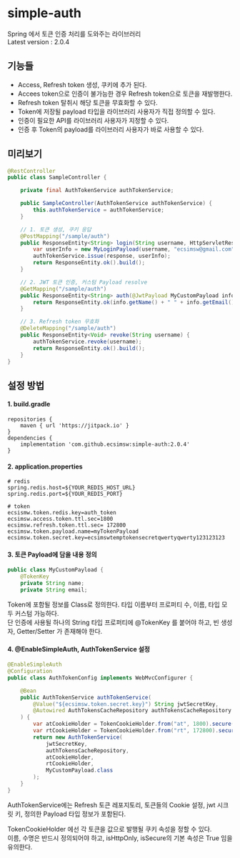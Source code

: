 # simple-auth
Spring 에서 토큰 인증 처리를 도와주는 라이브러리    
Latest version : 2.0.4

## 기능들
- Access, Refresh token 생성, 쿠키에 추가 된다.
- Accees token으로 인증이 불가능한 경우 Refresh token으로 토큰을 재발행한다.
- Refresh token 탈취시 해당 토큰을 무효화할 수 있다.
- Token에 저장될 payload 타입을 라이브러리 사용자가 직접 정의할 수 있다.
- 인증이 필요한 API를 라이브러리 사용자가 지정할 수 있다.
- 인증 후 Token의 payload를 라이브러리 사용자가 바로 사용할 수 있다.

## 미리보기

``` java
@RestController
public class SampleController {

    private final AuthTokenService authTokenService;

    public SampleController(AuthTokenService authTokenService) {
        this.authTokenService = authTokenService;
    }

    // 1. 토큰 생성, 쿠키 응답
    @PostMapping("/sample/auth")
    public ResponseEntity<String> login(String username, HttpServletResponse response) {
        var userInfo = new MyLoginPayload(username, "ecsimsw@gmail.com");
        authTokenService.issue(response, userInfo);     
        return ResponseEntity.ok().build();
    }

    // 2. JWT 토큰 인증, 커스텀 Payload resolve
    @GetMapping("/sample/auth")
    public ResponseEntity<String> auth(@JwtPayload MyCustomPayload info) {
        return ResponseEntity.ok(info.getName() + " " + info.getEmail());
    }

    // 3. Refresh token 무효화
    @DeleteMapping("/sample/auth")
    public ResponseEntity<Void> revoke(String username) {
        authTokenService.revoke(username);
        return ResponseEntity.ok().build();
    }
}
```

## 설정 방법

#### 1. build.gradle
```
repositories {
    maven { url 'https://jitpack.io' }
}
dependencies {
    implementation 'com.github.ecsimsw:simple-auth:2.0.4'
}
```
#### 2. application.properties
```
# redis
spring.redis.host=${YOUR_REDIS_HOST_URL}
spring.redis.port=${YOUR_REDIS_PORT}

# token
ecsismw.token.redis.key=auth_token
ecsimsw.access.token.ttl.sec=1800
ecsimsw.refresh.token.ttl.sec= 172800
ecsimsw.token.payload.name=myTokenPayload
ecsimsw.token.secret.key=ecsimswtemptokensecretqwertyqwerty123123123
```

#### 3. 토큰 Payload에 담을 내용 정의
``` java
public class MyCustomPayload {
    @TokenKey
    private String name;
    private String email;
```
Token에 포함될 정보를 Class로 정의한다. 타입 이름부터 프로퍼티 수, 이름, 타입 모두 커스텀 가능하다.    
단 인증에 사용될 하나의 String 타입 프로퍼티에 @TokenKey 를 붙어야 하고, 빈 생성자, Getter/Setter 가 존재해야 한다.

#### 4. @EnableSimpleAuth, AuthTokenService 설정

``` java
@EnableSimpleAuth
@Configuration
public class AuthTokenConfig implements WebMvcConfigurer {

    @Bean
    public AuthTokenService authTokenService(
        @Value("${ecsimsw.token.secret.key}") String jwtSecretKey,
        @Autowired AuthTokensCacheRepository authTokensCacheRepository
    ) {
        var atCookieHolder = TokenCookieHolder.from("at", 1800).secure(false).build();
        var rtCookieHolder = TokenCookieHolder.from("rt", 172800).secure(false).build();
        return new AuthTokenService(
            jwtSecretKey,
            authTokensCacheRepository,
            atCookieHolder,
            rtCookieHolder,
            MyCustomPayload.class
        );
    }
}
```
AuthTokenService에는 Refresh 토큰 레포지토리, 토큰들의 Cookie 설정, jwt 시크릿 키, 정의한 Payload 타입 정보가 포함된다.          

TokenCookieHolder 에선 각 토큰을 값으로 발행될 쿠키 속성을 정할 수 있다.    
이름, 수명은 반드시 정의되어야 하고, isHttpOnly, isSecure의 기본 속성은 True 임을 유의한다. 

